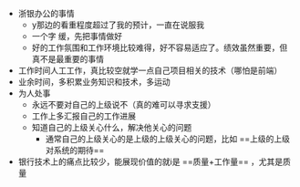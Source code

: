 - 浙银办公的事情
  - y那边的看重程度超过了我的预计，一直在说服我
  - 一个字  缓，先把事情做好
  - 好的工作氛围和工作环境比较难得，好不容易适应了。绩效虽然重要，但真不是最重要的事情
- 工作时间人工工作，真比较空就学一点自己项目相关的技术（哪怕是前端）
- 业余时间，多积累业务知识和技术，多运动
- 为人处事
  - 永远不要对自己的上级说不（真的难可以寻求支援）
  - 工作上多汇报自己的工作进展
  - 知道自己的上级关心什么，解决他关心的问题
    - 通常自己的上级关心的是上级的上级关心的问题，比如 ==上级的上级对系统的期待==
- 银行技术上的痛点比较少，能展现价值的就i是 ==质量+工作量== ，尤其是质量